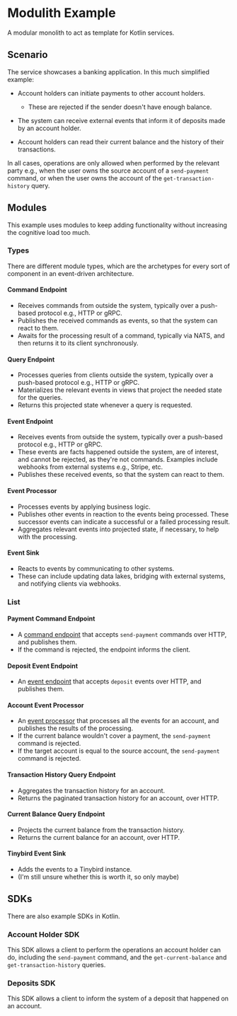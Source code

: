 # Modulith Example

A modular monolith to act as template for Kotlin services.

## Scenario

The service showcases a banking application. In this much simplified example:

- Account holders can initiate payments to other account holders.
    - These are rejected if the sender doesn't have enough balance.

- The system can receive external events that inform it of deposits made by an account holder.

- Account holders can read their current balance and the history of their transactions.

In all cases, operations are only allowed when performed by the relevant party e.g., when the user owns the source account of a `send-payment` command, or when the user owns the account of the `get-transaction-history` query.

## Modules

This example uses modules to keep adding functionality without increasing the cognitive load too much.

### Types

There are different module types, which are the archetypes for every sort of component in an event-driven architecture.

#### Command Endpoint

- Receives commands from outside the system, typically over a push-based protocol e.g., HTTP or gRPC.
- Publishes the received commands as events, so that the system can react to them.
- Awaits for the processing result of a command, typically via NATS, and then returns it to its client synchronously.

#### Query Endpoint

- Processes queries from clients outside the system, typically over a push-based protocol e.g., HTTP or gRPC.
- Materializes the relevant events in views that project the needed state for the queries.
- Returns this projected state whenever a query is requested.

#### Event Endpoint

- Receives events from outside the system, typically over a push-based protocol e.g., HTTP or gRPC.
- These events are facts happened outside the system, are of interest, and cannot be rejected, as they're not commands. Examples include webhooks from external systems e.g., Stripe, etc.
- Publishes these received events, so that the system can react to them.

#### Event Processor

- Processes events by applying business logic.
- Publishes other events in reaction to the events being processed. These successor events can indicate a successful or a failed processing result.
- Aggregates relevant events into projected state, if necessary, to help with the processing.

#### Event Sink

- Reacts to events by communicating to other systems.
- These can include updating data lakes, bridging with external systems, and notifying clients via webhooks.

### List

#### Payment Command Endpoint

- A [command endpoint](#command-endpoint) that accepts `send-payment` commands over HTTP, and publishes them.
- If the command is rejected, the endpoint informs the client.

#### Deposit Event Endpoint

- An [event endpoint](#event-endpoint) that accepts `deposit` events over HTTP, and publishes them.

#### Account Event Processor

- An [event processor](#event-processor) that processes all the events for an account, and publishes the results of the processing.
- If the current balance wouldn't cover a payment, the `send-payment` command is rejected.
- If the target account is equal to the source account, the `send-payment` command is rejected.

#### Transaction History Query Endpoint

- Aggregates the transaction history for an account.
- Returns the paginated transaction history for an account, over HTTP.

#### Current Balance Query Endpoint

- Projects the current balance from the transaction history.
- Returns the current balance for an account, over HTTP.

#### Tinybird Event Sink

- Adds the events to a Tinybird instance.
- (I'm still unsure whether this is worth it, so only maybe)

## SDKs

There are also example SDKs in Kotlin.

### Account Holder SDK

This SDK allows a client to perform the operations an account holder can do, including the `send-payment` command, and the `get-current-balance` and `get-transaction-history` queries.

### Deposits SDK

This SDK allows a client to inform the system of a deposit that happened on an account.